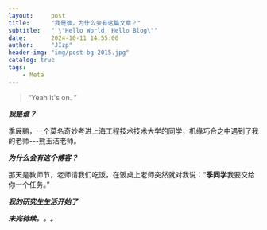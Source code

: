 ```yaml
---
layout:     post
title:      "我是谁，为什么会有这篇文章？"
subtitle:   " \"Hello World, Hello Blog\""
date:       2024-10-11 14:55:00
author:     "JIzp"
header-img: "img/post-bg-2015.jpg"
catalog: true
tags:
    - Meta
---
```


> “Yeah It's on. ”

***我是谁？***

季展鹏，一个莫名奇妙考进上海工程技术技术大学的同学，机缘巧合之中遇到了我的老师---熊玉洁老师。

***为什么会有这个博客？***

那天是教师节，老师请我们吃饭，在饭桌上老师突然就对我说：“**季同学**我要交给你一个任务。”



***我的研究生生活开始了***

***未完待续。。。***
